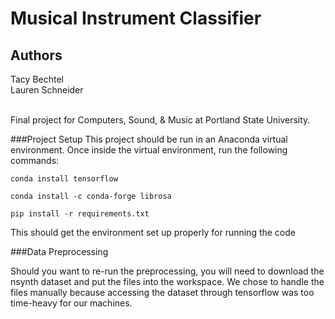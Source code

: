 # Musical Instrument Classifier

<h2>Authors</h2>
Tacy Bechtel <br>
Lauren Schneider <br> <br>

Final project for Computers, Sound, & Music at Portland State University.

###Project Setup
This project should be run in an Anaconda virtual environment.
Once inside the virtual environment, run the following commands:

```conda install tensorflow```

```conda install -c conda-forge librosa```

```pip install -r requirements.txt```

This should get the environment set up properly for running the code


###Data Preprocessing

Should you want to re-run the preprocessing, you will need to download the nsynth dataset
and put the files into the workspace. We chose to handle the files manually because accessing
the dataset through tensorflow was too time-heavy for our machines.
